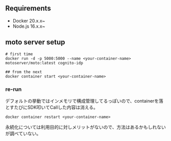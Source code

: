 ## Requirements
- Docker 20.x.x~
- Node.js 16.x.x~

## moto server setup
```shell
# first time
docker run -d -p 5000:5000 --name <your-container-name> motoserver/moto:latest cognito-idp 

## from the next
docker container start <your-container-name>
```

### re-run
デフォルトの挙動ではインメモリで構成管理してるっぽいので、containerを落とすたびにSDK叩いてCallした内容は消える。

```shell
docker container restart <your-container-name>
```

永続化については利用目的に対しメリットがないので、方法はあるかもしれないが調べていない。



